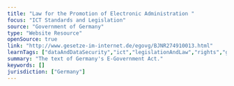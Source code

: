 ```yaml
---
title: "Law for the Promotion of Electronic Administration "
focus: "ICT Standards and Legislation"
source: "Government of Germany"
type: "Website Resource"
openSource: true
link: "http://www.gesetze-im-internet.de/egovg/BJNR274910013.html"
learnTags: ["dataAndDataSecurity","ict","legislationAndLaw","rights","government"]
summary: "The text of Germany's E-Government Act."
keywords: []
jurisdiction: ["Germany"]
---
```

